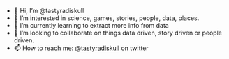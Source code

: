 - 👋 Hi, I’m @tastyradiskull
- 👀 I’m interested in science, games, stories, people, data, places.
- 🌱 I’m currently learning to extract more info from data
- 💞️ I’m looking to collaborate on things data driven, story driven or people driven.
- 📫 How to reach me: [@tastyradiskull](https://twitter.com/TastyRadiSkull) on twitter

<!---
tastyradiskull/tastyradiskull is a ✨ special ✨ repository because its `README.md` (this file) appears on your GitHub profile.
You can click the Preview link to take a look at your changes.
--->
